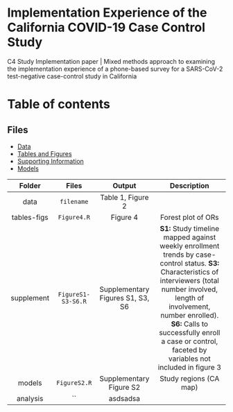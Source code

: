 # Implementation Experience of the California COVID-19 Case Control Study
C4 Study Implementation paper | Mixed methods approach to examining the implementation experience of a phone-based survey for a SARS-CoV-2 test-negative case-control study in California

# Table of contents

## Files 
* [Data](#data-folder) 
* [Tables and Figures](https://github.com/noz-o-mi/CA-COVID-Case-Control-implementation/tree/main/tables-figs)
* [Supporting Information](supplement-folder](https://github.com/noz-o-mi/CA-COVID-Case-Control-implementation/tree/main/supplement))
* [Models](#models-folder) 


| Folder | Files | Output | Description  |
| :---:   | :-: | :-: | :-: |
| data | `filename` | Table 1, Figure 2 |  |
| tables-figs | `Figure4.R` | Figure 4 | Forest plot of ORs | 
| supplement | `FigureS1-S3-S6.R` | Supplementary Figures S1, S3, S6 |  **S1:** Study timeline mapped against weekly enrollment trends by case-control status. **S3:** Characteristics of interviewers (total number involved, length of involvement, number enrolled). **S6:**  Calls to successfully enroll a case or control, faceted by variables not included in figure 3 |
| models | `FigureS2.R` | Supplementary Figure S2 | Study regions (CA map) |
| analysis | `` | asdsadsa |    |

 

